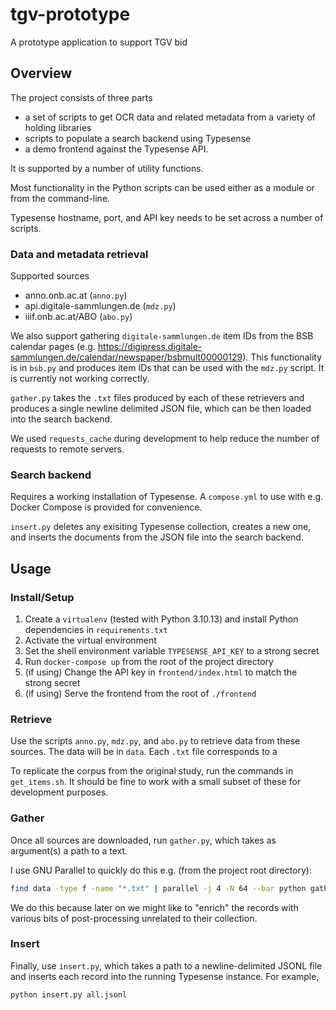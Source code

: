 # tgv-prototype

A prototype application to support TGV bid

## Overview

The project consists of three parts

- a set of scripts to get OCR data and related metadata from a variety of holding libraries
- scripts to populate a search backend using Typesense
- a demo frontend against the Typesense API.

It is supported by a number of utility functions.

Most functionality in the Python scripts can be used either as a module or from the command-line.

Typesense hostname, port, and API key needs to be set across a number of scripts.

### Data and metadata retrieval 

Supported sources

- anno.onb.ac.at (`anno.py`)
- api.digitale-sammlungen.de (`mdz.py`)
- iiif.onb.ac.at/ABO (`abo.py`)

We also support gathering `digitale-sammlungen.de` item IDs from the BSB calendar pages (e.g. https://digipress.digitale-sammlungen.de/calendar/newspaper/bsbmult00000129). This functionality is in `bsb.py` and produces item IDs that can be used with the `mdz.py` script. It is currently not working correctly.

`gather.py` takes the `.txt` files produced by each of these retrievers and produces a single newline delimited JSON file, which can be then loaded into the search backend.

We used `requests_cache` during development to help reduce the number of requests to remote servers. 

### Search backend

Requires a working installation of Typesense. A `compose.yml` to use with e.g. Docker Compose is provided for convenience.

`insert.py` deletes any exisiting Typesense collection, creates a new one, and inserts the documents from the JSON file into the search backend.

## Usage

### Install/Setup

1. Create a `virtualenv` (tested with Python 3.10.13) and install Python dependencies in `requirements.txt`
2. Activate the virtual environment
3. Set the shell environment variable `TYPESENSE_API_KEY` to a strong secret
4. Run `docker-compose up` from the root of the project directory
5. (if using) Change the API key in `frontend/index.html` to match the strong secret
6. (if using) Serve the frontend from the root of `./frontend`

### Retrieve

Use the scripts `anno.py`, `mdz.py`, and `abo.py` to retrieve data from these sources. The data will be in `data`. Each `.txt` file corresponds to a 

To replicate the corpus from the original study, run the commands in `get_items.sh`. It should be fine to work with a small subset of these for development purposes.

### Gather

Once all sources are downloaded, run `gather.py`, which takes as argument(s) a path to a text. 

I use GNU Parallel to quickly do this e.g. (from the project root directory):

```bash
find data -type f -name "*.txt" | parallel -j 4 -N 64 --bar python gather.py > all.jsonl
```

We do this because later on we might like to "enrich" the records with various bits of post-processing unrelated to their collection.

### Insert

Finally, use `insert.py`, which takes a path to a newline-delimited JSONL file and inserts each record into the running Typesense instance. For example,

```bash
python insert.py all.jsonl
```